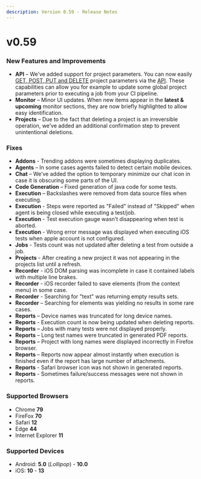 ```yaml
---
description: Version 0.59 - Release Notes
---
```


# v0.59

### New Features and Improvements

* **API** – We’ve added support for project parameters. You can now easily [GET, POST, PUT and DELETE](https://api.testproject.io/docs/v2/#/ProjectParameters) project parameters via the [API](https://api.testproject.io/docs/v2/#). These capabilities can allow you for example to update some global project parameters prior to executing a job from your CI pipeline.
* **Monitor** – Minor UI updates. When new items appear in the **latest & upcoming** monitor sections, they are now briefly highlighted to allow easy identification.
* **Projects** – Due to the fact that deleting a project is an irreversible operation, we’ve added an additional confirmation step to prevent unintentional deletions.

### Fixes

* **Addons** - Trending addons were sometimes displaying duplicates.
* **Agents** – In some cases agents failed to detect certain mobile devices.
* **Chat** – We’ve added the option to temporary minimize our chat icon in case it is obscuring some parts of the UI. 
* **Code Generation** – Fixed generation of java code for some tests.
* **Execution** – Backslashes were removed from data source files when executing.
* **Execution** - Steps were reported as "Failed" instead of "Skipped" when agent is being closed while executing a test/job.
* **Execution** - Test execution gauge wasn’t disappearing when test is aborted.
* **Execution** - Wrong error message was displayed when executing iOS tests when apple account is not configured.
* **Jobs** - Tests count was not updated after deleting a test from outside a job.
* **Projects** - After creating a new project it was not appearing in the projects list until a refresh.
* **Recorder** - iOS DOM parsing was incomplete in case it contained labels with multiple line brakes.
* **Recorder** - iOS recorder failed to save elements \(from the context menu\) in some case.
* **Recorder** - Searching for "text" was returning empty results sets.
* **Recorder** – Searching for elements was yielding no results in some rare cases.
* **Reports** – Device names was truncated for long device names.
* **Reports** - Execution count is now being updated when deleting reports.
* **Reports** – Jobs with many tests were not displayed properly.
* **Reports** – Long test names were truncated in generated PDF reports.
* **Reports** – Project with long names were displayed incorrectly in Firefox browser.
* **Reports** – Reports now appear almost instantly when execution is finished even if the report has large number of attachments.
* **Reports** - Safari browser icon was not shown in generated reports.
* **Reports** - Sometimes failure/success messages were not shown in reports.

### Supported Browsers

* Chrome **79**
* FireFox **70**
* Safari **12**
* Edge **44**
* Internet Explorer **11**

### Supported Devices

* Android: **5.0** \(_Lollipop_\) - **10.0**
* iOS: **10** - **13**

